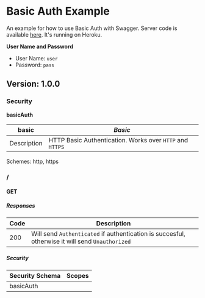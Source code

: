 # Basic Auth Example
An example for how to use Basic Auth with Swagger.
Server code is available [here](https://github.com/mohsen1/basic-auth-server). It's running on Heroku.

**User Name and Password**

* User Name: `user`
* Password: `pass`

## Version: 1.0.0

### Security
**basicAuth**  

| basic | *Basic* |
| ----- | ------- |
| Description | HTTP Basic Authentication. Works over `HTTP` and `HTTPS` |

Schemes: http, https

### /

#### GET
##### Responses

| Code | Description |
| ---- | ----------- |
| 200 | Will send `Authenticated` if authentication is succesful, otherwise it will send `Unauthorized` |

##### Security

| Security Schema | Scopes |
| --------------- | ------ |
| basicAuth |  |
